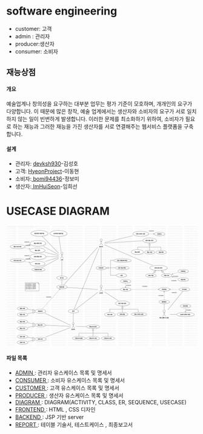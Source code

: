 # software engineering


- customer: 고객
- admin : 관리자
- producer:생산자
- consumer: 소비자


## 재능상점

#### 개요
예술업계나 창의성을 요구하는 대부분 업무는 평가 기준이 모호하며, 개개인의 요구가 다양합니다. 이 때문에 많은 창작, 예술 업계에서는 생산자와 소비자의 요구가 서로 일치하지 않는 일이 빈번하게 발생합니다.
이러한 문제를 최소화하기 위하여, 소비자가 필요로 하는 재능과 그러한 재능을 가진 생산자를 서로 연결해주는 웹서비스 플랫폼을 구축합니다.

####  설계
- 관리자: <a href="http://github.com/devksh930">devksh930</a>-김성호
- 고객: <a href="http://github.com/HyeonProject">HyeonProject</a>-이동현
- 소비자:<a href="http://github.com/bomi94436"> bomi94436</a>-정보미
- 생산자:<a href="http://github.com/ImHuiSeon"> ImHuiSeon</a>-임희선

# USECASE DIAGRAM

![default](diagram/usecase/usecase_V1.3.png)

#### 파일 목록
- <a href="https://github.com/devksh930/SW/tree/master/admin">ADMIN </a>: 관리자 유스케이스 목록 및 명세서
- <a href="https://github.com/devksh930/SW/tree/master/consumer">CONSUMER </a>: 소비자 유스케이스 목록 및 명세서
- <a href="https://github.com/devksh930/SW/tree/master/customer">CUSTOMER </a>: 고객 유스케이스 목록 및 명세서
- <a href="https://github.com/devksh930/SW/tree/master/producer">PRODUCER </a>: 생산자 유스케이스 목록 및 명세서
- <a href="https://github.com/devksh930/SW/tree/master/diagram">DIAGRAM  </a>: DIAGRAM(ACTIVITY, CLASS, ER, SEQUENCE, USECASE)
- <a href="https://github.com/devksh930/SW/tree/master/frontend">FRONTEND </a>: HTML , CSS 디자인
- <a href="https://github.com/devksh930/SW/tree/master/backend">BACKEND  </a>: JSP 기반  server 
- <a href="https://github.com/devksh930/SW/tree/master/report">REPORT  </a> : 테이블 기술서, 테스트케이스 , 최종보고서 
